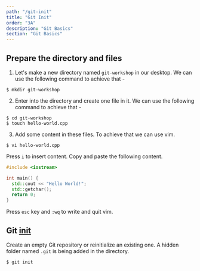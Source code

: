 ```yaml
---
path: "/git-init"
title: "Git Init"
order: "3A"
description: "Git Basics"
section: "Git Basics"
---
```


## Prepare the directory and files

1. Let's make a new directory named `git-workshop` in our desktop. We can use the following command to achieve that -

```shell
$ mkdir git-workshop
```

2. Enter into the directory and create one file in it. We can use the following command to achieve that -

```shell
$ cd git-workshop
$ touch hello-world.cpp
```

3. Add some content in these files. To achieve that we can use vim.

```shell
$ vi hello-world.cpp
```

Press `i` to insert content. Copy and paste the following content.

```cpp
#include <iostream>

int main() {
  std::cout << "Hello World!";
  std::getchar();
  return 0;
}
```

Press `esc` key and `:wq` to write and quit vim.

## Git [init]

Create an empty Git repository or reinitialize an existing one. A hidden folder named `.git` is being added in the directory.

```shell
$ git init
```

[init]: https://git-scm.com/docs/git-init
